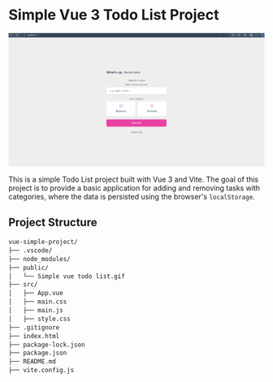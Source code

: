 # Simple Vue 3 Todo List Project

![Vue Simple Todo List](./public/simple_vue_todo_list.gif)

This is a simple Todo List project built with Vue 3 and Vite. The goal of this project is to provide a basic application for adding and removing tasks with categories, where the data is persisted using the browser's `localStorage`.

## Project Structure

```bash
vue-simple-project/
├── .vscode/
├── node_modules/
├── public/
│   └── Simple vue todo list.gif
├── src/
│   ├── App.vue
│   ├── main.css
│   ├── main.js
│   ├── style.css
├── .gitignore
├── index.html
├── package-lock.json
├── package.json
├── README.md
├── vite.config.js
```